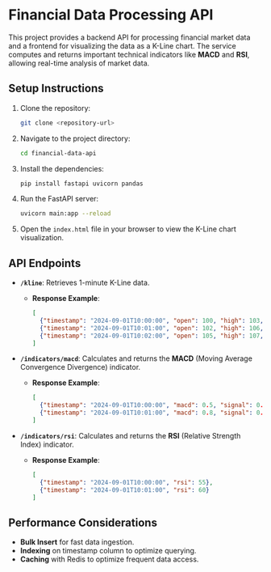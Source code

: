 # Financial Data Processing API

This project provides a backend API for processing financial market data and a frontend for visualizing the data as a K-Line chart. The service computes and returns important technical indicators like **MACD** and **RSI**, allowing real-time analysis of market data.

## Setup Instructions

1. Clone the repository:
    ```bash
    git clone <repository-url>
    ```

2. Navigate to the project directory:
    ```bash
    cd financial-data-api
    ```

3. Install the dependencies:
    ```bash
    pip install fastapi uvicorn pandas
    ```

4. Run the FastAPI server:
    ```bash
    uvicorn main:app --reload
    ```

5. Open the `index.html` file in your browser to view the K-Line chart visualization.

## API Endpoints

- **`/kline`**: Retrieves 1-minute K-Line data.
    - **Response Example**:
      ```json
      [
        {"timestamp": "2024-09-01T10:00:00", "open": 100, "high": 103, "low": 99, "close": 102, "volume": 1000},
        {"timestamp": "2024-09-01T10:01:00", "open": 102, "high": 106, "low": 101, "close": 105, "volume": 1200},
        {"timestamp": "2024-09-01T10:02:00", "open": 105, "high": 107, "low": 104, "close": 106, "volume": 1500}
      ]
      ```

- **`/indicators/macd`**: Calculates and returns the **MACD** (Moving Average Convergence Divergence) indicator.
    - **Response Example**:
      ```json
      [
        {"timestamp": "2024-09-01T10:00:00", "macd": 0.5, "signal": 0.3},
        {"timestamp": "2024-09-01T10:01:00", "macd": 0.8, "signal": 0.5}
      ]
      ```

- **`/indicators/rsi`**: Calculates and returns the **RSI** (Relative Strength Index) indicator.
    - **Response Example**:
      ```json
      [
        {"timestamp": "2024-09-01T10:00:00", "rsi": 55},
        {"timestamp": "2024-09-01T10:01:00", "rsi": 60}
      ]
      ```

## Performance Considerations

- **Bulk Insert** for fast data ingestion.
- **Indexing** on timestamp column to optimize querying.
- **Caching** with Redis to optimize frequent data access.
